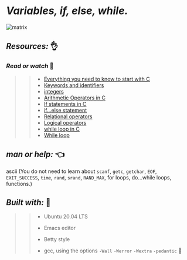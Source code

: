 # **_Variables, if, else, while._**

![matrix](https://user-images.githubusercontent.com/85587286/160724007-b13e530f-a4ab-4d54-865f-1b3b19599f48.gif)

## **_Resources:_**  👌

### **_Read or watch_** 📑

>> * [Everything you need to know to start with C](https://intranet.hbtn.io/rltoken/GB1UNodFfec0AXUfmSxsLA)
>> * [Keywords and identifiers](https://intranet.hbtn.io/rltoken/ckqC9BrBcMmv-DLmBauaWQ)
>> * [integers](https://intranet.hbtn.io/rltoken/Oau_6LT7-3IIt5ew_3Ac6g)
>> * [Arithmetic Operators in C](https://intranet.hbtn.io/rltoken/r4hrHzg2X9JjnKj8sP_SAw)
>> * [If statements in C](https://intranet.hbtn.io/rltoken/W93uajwXtW3WOxOaeBtF-A)
>> * [if…else statement](https://intranet.hbtn.io/rltoken/PMD6eKdkj2RmIpagtABihw)
>> * [Relational operators](https://intranet.hbtn.io/rltoken/dCy4644-X_WJMYxRZwCfFQ)
>> * [Logical operators](https://intranet.hbtn.io/rltoken/gJzJXQoEdEN1Oxcutp_76Q)
>> * [while loop in C](https://intranet.hbtn.io/rltoken/Qhq1p5UcR72-VXFJ_iAqWQ)
>> * [While loop](https://intranet.hbtn.io/rltoken/RY9a1EDxRKNNHhxbJ6Pn_g)

## **_man or help:_** 👈

ascii (You do not need to learn about `scanf`, `getc`, `getchar`, `EOF`, `EXIT_SUCCESS`, `time`, `rand`, `srand`, `RAND_MAX`, for loops, do...while loops, functions.)


## **_Built with:_**  🤙

>> * Ubuntu 20.04 LTS
>> 
>> * Emacs editor
>> 
>> * Betty style
>> 
>> * gcc, using the options `-Wall` `-Werror` `-Wextra` `-pedantic` 🏁

